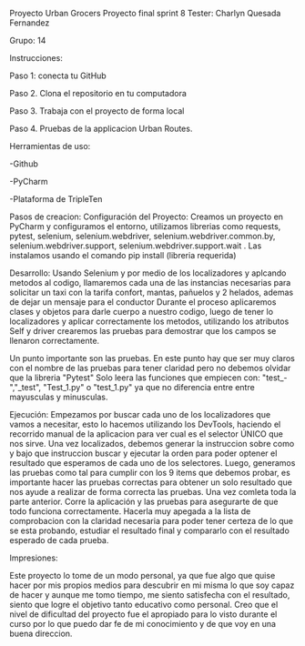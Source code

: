 Proyecto Urban Grocers
Proyecto final sprint 8
Tester: Charlyn Quesada Fernandez

Grupo: 14

Instrucciones:

Paso 1: conecta tu GitHub

Paso 2. Clona el repositorio en tu computadora

Paso 3. Trabaja con el proyecto de forma local

Paso 4. Pruebas de la applicacion Urban Routes.

Herramientas de uso:

-Github

-PyCharm

-Plataforma de TripleTen

Pasos de creacion: Configuración del Proyecto:
Creamos un proyecto en PyCharm y configuramos el entorno, utilizamos librerias como requests, pytest, selenium, selenium.webdriver, selenium.webdriver.common.by, selenium.webdriver.support, selenium.webdriver.support.wait 
. Las instalamos usando el comando pip install (libreria requerida)

Desarrollo:
Usando Selenium y por medio de los localizadores y aplcando metodos al codigo, llamaremos cada una de las instancias necesarias para solicitar un taxi con la tarifa confort, mantas, pañuelos y 2 helados, ademas de dejar un mensaje para el conductor
Durante el proceso aplicaremos clases y objetos para darle cuerpo a nuestro codigo, luego de tener lo localizadores y aplicar correctamente los metodos, utilizando los atributos Self y driver crearemos las pruebas para demostrar que los campos se llenaron correctamente.

Un punto importante son las pruebas.  En este punto hay que ser muy claros con el nombre de las pruebas para tener claridad pero no debemos olvidar que la libreria "Pytest" Solo leera las funciones que empiecen con: "test_-","_test", "Test_1.py" o "test_1.py" ya que no diferencia entre entre mayusculas y minusculas.

Ejecución: Empezamos por buscar cada uno de los localizadores que vamos a necesitar, esto lo hacemos utilizando los DevTools, haciendo el recorrido manual de la aplicacion para ver cual es el selector ÚNICO que nos sirve.
Una vez localizados, debemos generar la instruccion sobre como y bajo que instruccion buscar y ejecutar la orden para poder optener el resultado que esperamos de cada uno de los selectores.
Luego, generamos las pruebas como tal para cumplir con los 9 items que debemos probar, es importante hacer las pruebas correctas para obtener un solo resultado que nos ayude a realizar de forma correcta las pruebas.
Una vez comleta toda la parte anterior. Corre la aplicación y las pruebas para asegurarte de que todo funciona correctamente. Hacerla muy apegada a la lista de comprobacion con la claridad necesaria para poder tener certeza de lo que se esta probando, estudiar el resultado final y compararlo con el resultado esperado de cada prueba. 

Impresiones:

Este proyecto lo tome de un modo personal, ya que fue algo que quise hacer por mis propios medios para descubrir en mi misma lo que soy capaz de hacer y aunque me tomo tiempo, me siento satisfecha con el resultado, siento que logre el objetivo tanto educativo como personal.
Creo que el nivel de dificultad del proyecto fue el apropiado para lo visto durante el curso por lo que puedo dar fe de mi conocimiento y de que voy en una buena direccion.


